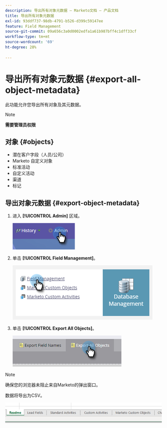 ```yaml
---
description: 导出所有对象元数据 — Marketo文档 — 产品文档
title: 导出所有对象元数据
exl-id: 93ddf737-98db-4791-b526-d399c59147ee
feature: Field Management
source-git-commit: 09a656c3a0d0002edfa1a61b987bff4c1dff33cf
workflow-type: tm+mt
source-wordcount: '69'
ht-degree: 28%

---
```


# 导出所有对象元数据 {#export-all-object-metadata}

此功能允许您导出所有对象及其元数据。

>[!NOTE]
>
>**需要管理员权限**

## 对象 {#objects}

* 潜在客户字段（人员/公司）
* Marketo 自定义对象
* 标准活动
* 自定义活动
* 渠道
* 标记

## 导出对象元数据 {#export-object-metadata}

1. 进入 **[!UICONTROL Admin]** 区域。

   ![](assets/export-all-object-metadata-1.png)

1. 单击 **[!UICONTROL Field Management]**。

   ![](assets/export-all-object-metadata-2.png)

1. 单击 **[!UICONTROL Export All Objects]**。

   ![](assets/export-all-object-metadata-3.png)

>[!NOTE]
>
>确保您的浏览器未阻止来自Marketo的弹出窗口。

数据将导出为CSV。

![](assets/export-all-object-metadata-4.png)
